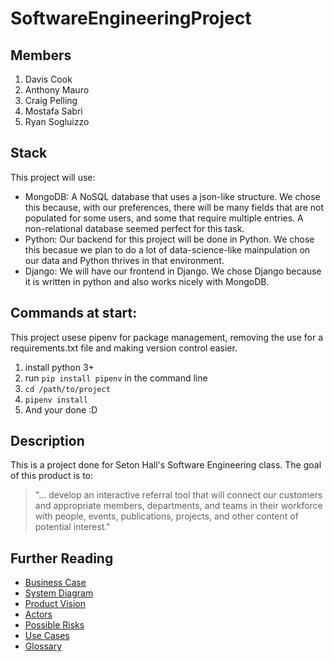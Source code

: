 # SoftwareEngineeringProject

## Members
1. Davis Cook
2. Anthony Mauro
3. Craig Pelling
4. Mostafa Sabri
5. Ryan Sogluizzo

## Stack
This project will use:
- MongoDB: A NoSQL database that uses a json-like structure. We chose this because, with our preferences, there will be many fields that are not populated for some users, and some that require multiple entries. A non-relational database seemed perfect for this task.
- Python: Our backend for this project will be done in Python. We chose this becasue we plan to do a lot of data-science-like mainpulation on our data and Python thrives in that environment.
- Django: We will have our frontend in Django. We chose Django because it is written in python and also works nicely with MongoDB. 

## Commands at start:
This project usese pipenv for package management, removing the use for a requirements.txt file and making version control easier.
1. install python 3+
2. run `pip install pipenv` in the command line
3. `cd /path/to/project`
4. `pipenv install` 
5. And your done :D

## Description
This is a project done for Seton Hall's Software Engineering class. The goal of this product is to:
> "... develop an interactive referral tool that will connect our customers and appropriate members, departments, and teams in their workforce with people, events, publications, projects, and other content of potential interest."

## Further Reading
- [Business Case](https://github.com/davis-cook98/SoftwareEngineeringProject/blob/master/ClassDocuments/BusinessCase.md)
- [System Diagram](https://drive.google.com/file/d/1HZCuloNeePhZkbV1fFhEAKZQDINW8cyj/view?usp=drives)
- [Product Vision](https://github.com/davis-cook98/SoftwareEngineeringProject/blob/master/ClassDocuments/ProductVision.md)
- [Actors](https://github.com/davis-cook98/SoftwareEngineeringProject/blob/master/ClassDocuments/Actors.md)
- [Possible Risks](https://github.com/davis-cook98/SoftwareEngineeringProject/blob/master/ClassDocuments/PossibleRisks.md)
- [Use Cases](https://github.com/davis-cook98/SoftwareEngineeringProject/blob/master/ClassDocuments/UseCases.md)
- [Glossary](https://github.com/davis-cook98/SoftwareEngineeringProject/blob/master/ClassDocuments/Glossary.md)
